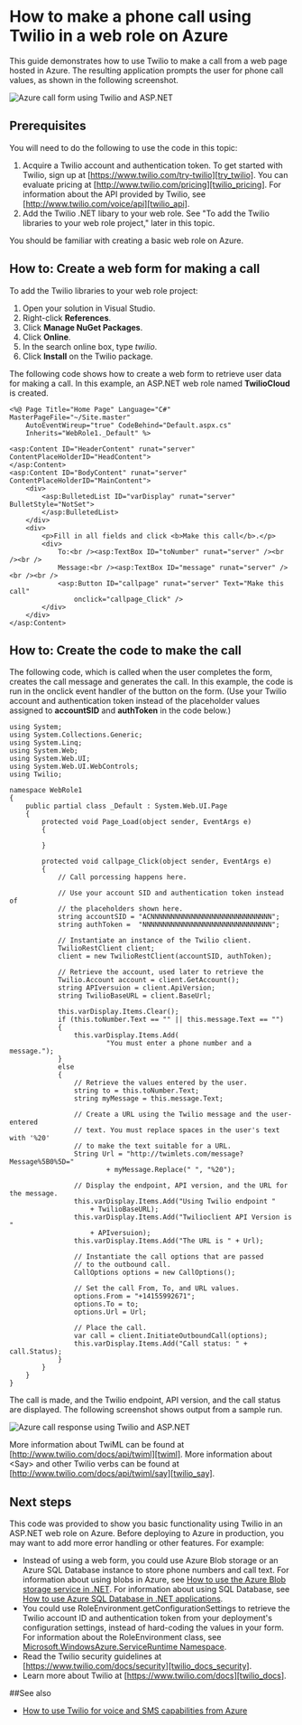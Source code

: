 <properties 
	pageTitle="How to make a phone call from Twilio (.NET) | Windows Azure" 
	description="Learn how to make a phone call and send a SMS message with the Twilio API service on Azure. Code samples written in .NET." 
	services="" 
	documentationCenter=".net" 
	authors="devinrader" 
	manager="twilio" 
	editor=""/>

<tags
	ms.service="cloud-services"
	ms.date="11/16/2015"
	wacn.date=""/>




# How to make a phone call using Twilio in a web role on Azure

This guide demonstrates how to use Twilio to make a call from a web page hosted in Azure. The resulting application prompts the user for phone call values, as shown in the following screenshot.

![Azure call form using Twilio and ASP.NET][twilio_dotnet_basic_form]

## <a name="twilio-prereqs"></a>Prerequisites

You will need to do the following to use the code in this topic:

1. Acquire a Twilio account and authentication token. To get started with Twilio, sign up at [https://www.twilio.com/try-twilio][try_twilio]. You can evaluate pricing at [http://www.twilio.com/pricing][twilio_pricing]. For information about the API provided by Twilio, see [http://www.twilio.com/voice/api][twilio_api].
2. Add the Twilio .NET libary to your web role. See "To add the Twilio libraries to your web role project," later in this topic.

You should be familiar with creating a basic web role on Azure.

## <a name="howtocreateform"></a>How to: Create a web form for making a call

<a id="use_nuget"></a>To add the Twilio libraries to your web role project:

1.  Open your solution in Visual Studio.
2.  Right-click **References**.
3.  Click **Manage NuGet Packages**.
4.  Click **Online**.
5.  In the search online box, type *twilio*.
6.  Click **Install** on the Twilio package.

The following code shows how to create a web form to retrieve user data for making a call. In this example, an ASP.NET web role named **TwilioCloud** is created.

    <%@ Page Title="Home Page" Language="C#" MasterPageFile="~/Site.master"
        AutoEventWireup="true" CodeBehind="Default.aspx.cs"
        Inherits="WebRole1._Default" %>

    <asp:Content ID="HeaderContent" runat="server" ContentPlaceHolderID="HeadContent">
    </asp:Content>
    <asp:Content ID="BodyContent" runat="server" ContentPlaceHolderID="MainContent">
        <div>
            <asp:BulletedList ID="varDisplay" runat="server" BulletStyle="NotSet">
            </asp:BulletedList>
        </div>
        <div>
            <p>Fill in all fields and click <b>Make this call</b>.</p>
            <div>
                To:<br /><asp:TextBox ID="toNumber" runat="server" /><br /><br />
                Message:<br /><asp:TextBox ID="message" runat="server" /><br /><br />
                <asp:Button ID="callpage" runat="server" Text="Make this call"
                    onclick="callpage_Click" />
            </div>
        </div>
    </asp:Content>

## <a id="howtocreatecode"></a>How to: Create the code to make the call
The following code, which is called when the user completes the form, creates the call message and generates the call. In this example, the code is run in the onclick event handler of the button on the form. (Use your Twilio account and authentication token instead of the placeholder values assigned to **accountSID** and **authToken** in the code below.)

    using System;
    using System.Collections.Generic;
    using System.Linq;
    using System.Web;
    using System.Web.UI;
    using System.Web.UI.WebControls;
    using Twilio;

    namespace WebRole1
    {
        public partial class _Default : System.Web.UI.Page
        {
            protected void Page_Load(object sender, EventArgs e)
            {

            }

            protected void callpage_Click(object sender, EventArgs e)
            {
                // Call porcessing happens here.

                // Use your account SID and authentication token instead of
                // the placeholders shown here.
                string accountSID = "ACNNNNNNNNNNNNNNNNNNNNNNNNNNNNNN";
                string authToken =  "NNNNNNNNNNNNNNNNNNNNNNNNNNNNNNNN";

                // Instantiate an instance of the Twilio client.
                TwilioRestClient client;
                client = new TwilioRestClient(accountSID, authToken);

                // Retrieve the account, used later to retrieve the
                Twilio.Account account = client.GetAccount();
                string APIversuion = client.ApiVersion;
                string TwilioBaseURL = client.BaseUrl;

                this.varDisplay.Items.Clear();
                if (this.toNumber.Text == "" || this.message.Text == "")
                {
                    this.varDisplay.Items.Add(
                            "You must enter a phone number and a message.");
                }
                else
                {
                    // Retrieve the values entered by the user.
                    string to = this.toNumber.Text;
                    string myMessage = this.message.Text;

                    // Create a URL using the Twilio message and the user-entered
                    // text. You must replace spaces in the user's text with '%20'
                    // to make the text suitable for a URL.
                    String Url = "http://twimlets.com/message?Message%5B0%5D="
                            + myMessage.Replace(" ", "%20");

                    // Display the endpoint, API version, and the URL for the message.
                    this.varDisplay.Items.Add("Using Twilio endpoint "
                        + TwilioBaseURL);
                    this.varDisplay.Items.Add("Twilioclient API Version is "
                        + APIversuion);
                    this.varDisplay.Items.Add("The URL is " + Url);

                    // Instantiate the call options that are passed
                    // to the outbound call.
                    CallOptions options = new CallOptions();

                    // Set the call From, To, and URL values.                    
                    options.From = "+14155992671";
                    options.To = to;
                    options.Url = Url;

                    // Place the call.
                    var call = client.InitiateOutboundCall(options);
                    this.varDisplay.Items.Add("Call status: " + call.Status);
                }
            }
        }
    }

The call is made, and the Twilio endpoint, API version, and the call status are displayed. The following screenshot shows output from a sample run.

![Azure call response using Twilio and ASP.NET][twilio_dotnet_basic_form_output]

More information about TwiML can be found at [http://www.twilio.com/docs/api/twiml][twiml]. More information about &lt;Say&gt; and other Twilio verbs can be found at [http://www.twilio.com/docs/api/twiml/say][twilio_say].

## <a id="nextsteps"></a>Next steps
This code was provided to show you basic functionality using Twilio in an ASP.NET web role on Azure. Before deploying to Azure in production, you may want to add more error handling or other features. For example:

* Instead of using a web form, you could use Azure Blob storage or an Azure SQL Database instance to store phone numbers and call text. For information about using blobs in Azure, see [How to use the Azure Blob storage service in .NET][howto_blob_storage_dotnet]. For information about using SQL Database, see [How to use Azure SQL Database in .NET applications][howto_sql_azure_dotnet].
* You could use RoleEnvironment.getConfigurationSettings to retrieve the Twilio account ID and authentication token from your deployment's configuration settings, instead of hard-coding the values in your form. For information about the RoleEnvironment class, see [Microsoft.WindowsAzure.ServiceRuntime Namespace][azure_runtime_ref_dotnet].
* Read the Twilio security guidelines at [https://www.twilio.com/docs/security][twilio_docs_security].
* Learn more about Twilio at [https://www.twilio.com/docs][twilio_docs].

##<a name="seealso"></a>See also
* [How to use Twilio for voice and SMS capabilities from Azure](/documentation/articles/twilio-dotnet-how-to-use-for-voice-sms)

[twilio_pricing]: http://www.twilio.com/pricing
[try_twilio]: http://www.twilio.com/try-twilio
[twilio_api]: http://www.twilio.com/voice/api
[verify_phone]: https://www.twilio.com/user/account/phone-numbers/verified#

[twilio_dotnet_basic_form]: ./media/partner-twilio-cloud-services-dotnet-phone-call-web-role/WA_twilio_dotnet_basic_form.png
[twilio_dotnet_basic_form_output]: ./media/partner-twilio-cloud-services-dotnet-phone-call-web-role/WA_twilio_dotnet_basic_form_output.png

[twiml]: http://www.twilio.com/docs/api/twiml



[howto_twilio_voice_sms_dotnet]: /develop/net/how-to-guides/twilio/

[howto_blob_storage_dotnet]: /documentation/articles/storage-dotnet-how-to-use-blobs/

[howto_sql_azure_dotnet]: /develop/net/how-to-guides/sql-database/


[twilio_docs_security]: http://www.twilio.com/docs/security
[twilio_docs]: http://www.twilio.com/docs
[twilio_say]: http://www.twilio.com/docs/api/twiml/say


[azure_runtime_ref_dotnet]: http://msdn.microsoft.com/zh-cn/library/azure/microsoft.windowsazure.serviceruntime.aspx
